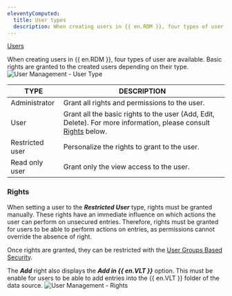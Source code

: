 ```yaml
---
eleventyComputed:
  title: User types
  description: When creating users in {{ en.RDM }}, four types of user are available. Basic rights are granted to the created users depending on their type.
---
```


[Users](https://cdnweb.devolutions.net/docs/RDMW6002_2024_2.png)

When creating users in {{ en.RDM }}, four types of user are available. Basic rights are granted to the created users depending on their type.
![User Management - User Type](https://cdnweb.devolutions.net/docs/docs_en_rdm_windows_clip3423.png)

| TYPE            | DESCRIPTION                                                                                                 |
|-----------------|-------------------------------------------------------------------------------------------------------------|
| Administrator   | Grant all rights and permissions to the user.                                                               |
| User            | Grant all the basic rights to the user (Add, Edit, Delete). For more information, please consult [Rights](#rights) below. |
| Restricted user | Personalize the rights to grant to the user.                                                                |
| Read only user  | Grant only the view access to the user.                                                                     |


### Rights

When setting a user to the ***Restricted User*** type, rights must be granted manually. These rights have an immediate influence on which actions the user can perform on unsecured entries. Therefore, rights must be granted for users to be able to perform actions on entries, as permissions cannot override the absence of right.

Once rights are granted, they can be restricted with the [User Groups Based Security](/rdm/windows/user-groups-based-access-control/).

The ***Add*** right also displays the ***Add in {{ en.VLT }}*** option. This must be enable for users to be able to add entries into the {{ en.VLT }} folder of the data source.
![User Management - Rights](https://cdnweb.devolutions.net/docs/docs_en_rdm_windows_clip3424.png)
